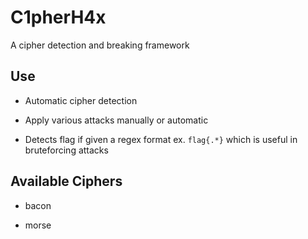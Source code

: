 # C1pherH4x

A cipher detection and breaking framework

## Use

* Automatic cipher detection

* Apply various attacks manually or automatic

* Detects flag if given a regex format ex. `flag{.*}` which is useful in bruteforcing attacks

## Available Ciphers

* bacon

* morse
